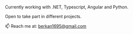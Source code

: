 Currently working with .NET, Typescript, Angular and Python.

Open to take part in different projects.

📫 Reach me at: berkan1695@gmail.com
